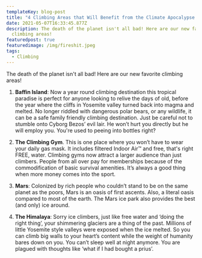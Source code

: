 ```yaml
---
templateKey: blog-post
title: "4 Climbing Areas that Will Benefit from the Climate Apocalypse "
date: 2021-05-07T16:33:45.877Z
description: The death of the planet isn't all bad! Here are our new favorite
  climbing areas!
featuredpost: true
featuredimage: /img/fireshit.jpeg
tags:
  - Climbing
---
```

The death of the planet isn't all bad! Here are our new favorite climbing areas!

1. **Baffin Island**: Now a year round climbing destination this tropical paradise is perfect for anyone looking to relive the days of old, before the year where the cliffs in Yosemite valley turned back into magma and melted. No longer riddled with dangerous polar bears, or any wildlife, it can be a safe family friendly climbing destination. Just be careful not to stumble onto Cyborg Bezos’ evil lair. He won’t hurt you directly but he will employ you. You're used to peeing into bottles right?


2.  **The Climbing Gym**. This is one place where you won’t have to wear your daily gas mask. It includes filtered Indoor Air™ and free, that's right FREE, water. Climbing gyms now attract a larger audience than just climbers. People from all over pay for memberships because of the commodification of basic survival amenities. It’s always a good thing when more money comes into the sport.


3. **Mars**: Colonized by rich people who couldn’t stand to be on the same planet as the poors, Mars is an oasis of first ascents. Also, a literal oasis compared to most of the earth. The Mars ice park also provides the best (and only) ice around. 


4.  **The Himalaya**: Sorry ice climbers, just like free water and ‘doing the right thing’, your shimmering glaciers are a thing of the past. Millions of little Yosemite style valleys were exposed when the ice melted. So you can climb big walls to your heart’s content while the weight of humanity bares down on you. You can’t sleep well at night anymore. You are plagued with thoughts like ‘what if I had bought a prius’.